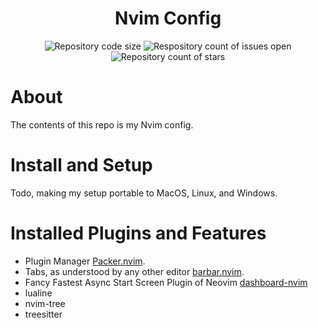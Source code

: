 <div align="center">
  <h1>Nvim Config</h1>
  <img src="https://img.shields.io/github/languages/code-size/maxkopitz/nvim-config" alt="Repository code size" />
  <img src="https://img.shields.io/github/issues/maxkopitz/nvim-config" alt="Respository count of issues open" />
  <img src="https://img.shields.io/github/stars/maxkopitz/nvim-config" alt="Repository count of stars" />
</div>

# About
The contents of this repo is my Nvim config. 

# Install and Setup
Todo, making my setup portable to MacOS, Linux, and Windows.

# Installed Plugins and Features
+ Plugin Manager [Packer.nvim](https://github.com/wbthomason/packer.nvim).
+ Tabs, as understood by any other editor [barbar.nvim](https://github.com/romgrk/barbar.nvim).
+ Fancy Fastest Async Start Screen Plugin of Neovim [dashboard-nvim](https://github.com/glepnir/dashboard-nvim)
+ lualine
+ nvim-tree
+ treesitter
